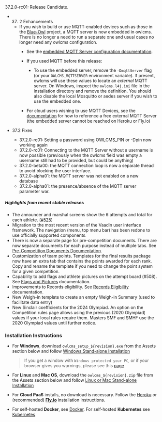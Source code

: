 37.2.0-rc01:  Release Candidate.

- 37. 2 Enhancements
  
  - If you wish to build or use MQTT-enabled devices such as those in the [Blue-Owl](https://github.com/owlcms/blue-owl) project, a MQTT server is now embedded in owlcms. There is no longer a need to run a separate one and usual cases no longer need any owlcms configuration.
    - See the [embedded MQTT Server configuration documentation](https://${env.REPO_OWNER}.github.io/${env.O_REPO_NAME}/#/MQTT). 
  
    - If you used MQTT before this release:
      - To use the embedded server, remove the `-DmqttServer` flag (or your `OWLCMS_MQTTSERVER` environment variable).  If present, owlcms will use these values to locate an *external* MQTT server.  On  Windows, inspect the `owlcms.l4j.ini` file in the installation directory and remove the definition.  You should also disable the local Mosquitto or aedes server if you wish to use the embedded one.
  
    - For cloud users wishing to use MQTT Devices, see the [documentation](https://${env.REPO_OWNER}.github.io/${env.O_REPO_NAME}/#/MQTT) for how to reference a free external MQTT Server (the embedded server cannot be reached on Heroku or Fly.io)
  
- 37.2 Fixes
  
  - 37.2.0-rc01: Setting a password using OWLCMS_PIN or -Dpin now working again
  - 37.2.0-rc01: Connecting to the MQTT Server without a username is now possible (previously when the owlcms field was empty a username still had to be provided, but could be anything)
  - 37.2.0-beta00: the MQTT connection loop is now a separate thread to avoid blocking the user interface.
  - 37.2.0-alpha01: the MQTT server was not enabled on a new database
  - 37.2.0-alpha01: the presence/absence of the MQTT server parameter war.


##### Highlights from recent stable releases

- The announcer and marshal screens show the 6 attempts and total for each athlete. ([#525](https://github.com/jflamy/owlcms4/issues/525))
- Migration to the most recent version of the Vaadin user interface framework. The navigation (menu, top menu bar) has been redone to use officially supported components.
- There is now a separate page for pre-competition documents. There are now separate documents for each purpose instead of multiple tabs. See [Pre-Competition Documents Documentation](https://${env.REPO_OWNER}.github.io/${env.O_REPO_NAME}/#/2400PreCompetitionDocuments).
- Customization of team points. Templates for the final results package now have an extra tab that contains the points awarded for each rank. Copy and rename the template if you need to change the point system for a given competition.
- Capability to add flags and athlete pictures on the attempt board (#508).  See [Flags and Pictures](https://owlcms.github.io/owlcms4-prerelease/#/FlagsPicture) documentation.
- Improvements to Records eligibility. See [Records Eligibility](https://${env.REPO_OWNER}.github.io/${env.O_REPO_NAME}/#/Records) documentation. 
- New Weigh-in template to create an empty Weigh-in Summary (used to facilitate data entry)
- New Sinclair coefficients for the 2024 Olympiad.  An option on the Competition rules page allows using the previous (2020 Olympiad) values if your local rules require them.  Masters SMF and SMHF use the 2020 Olympiad values until further notice.


### **Installation Instructions**

  - For **Windows**, download `owlcms_setup_${revision}.exe` from the Assets section below and follow [Windows Stand-alone Installation](https://${env.REPO_OWNER}.github.io/${env.O_REPO_NAME}/#/LocalWindowsSetup)

    > If you get a window with `Windows protected your PC`, or if your browser gives you warnings, please see this [page](https://owlcms.github.io/owlcms4-prerelease/#/DefenderOff)

  - For **Linux** and **Mac OS**, download the `owlcms_${revision}.zip` file from the Assets section below and follow [Linux or Mac Stand-alone Installation](https://${env.REPO_OWNER}.github.io/${env.O_REPO_NAME}/#/LocalLinuxMacSetup)

  - For **Cloud PaaS** installs, no download is necessary. Follow the [Heroku](https://${env.REPO_OWNER}.github.io/${env.O_REPO_NAME}/#Heroku) or (recommended) **[Fly.io](https://${env.REPO_OWNER}.github.io/${env.O_REPO_NAME}/#Fly)** installation instructions.

  - For self-hosted **Docker**, see [Docker](https://${env.REPO_OWNER}.github.io/${env.O_REPO_NAME}/#/LocalWindowsSetup). For self-hosted **Kubernetes** see [Kubernetes](https://${env.REPO_OWNER}.github.io/${env.O_REPO_NAME}/#/DigitalOcean)
